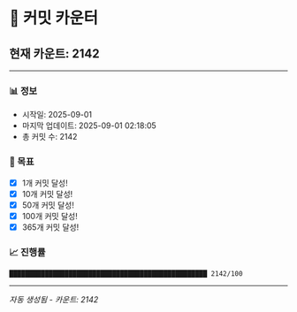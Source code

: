 # 🔢 커밋 카운터

## 현재 카운트: 2142

---

### 📊 정보
- 시작일: 2025-09-01
- 마지막 업데이트: 2025-09-01 02:18:05
- 총 커밋 수: 2142

### 🎯 목표
- [x] 1개 커밋 달성!
- [x] 10개 커밋 달성!
- [x] 50개 커밋 달성!
- [x] 100개 커밋 달성!
- [x] 365개 커밋 달성!

### 📈 진행률
```
██████████████████████████████████████████████████ 2142/100
```

---
*자동 생성됨 - 카운트: 2142*

